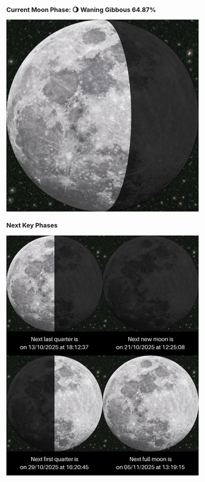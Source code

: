 ### Current Moon Phase: 🌖 Waning Gibbous 64.87%
![Moon Phase](moonphase.png)
### Next Key Phases
![Gallery](gallery.png)